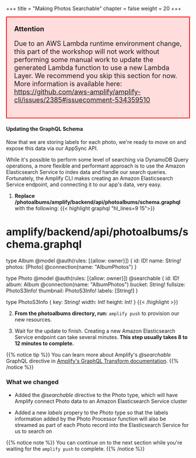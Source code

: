 +++
title = "Making Photos Searchable"
chapter = false
weight = 20
+++

<div style="text-align: left; border: 2px solid red; background-color: #FFDDDD; padding: 20px; font-size: 130%;">
<strong>Attention</strong>
<p style="text-align: left">
  Due to an AWS Lambda runtime environment change, this part of the workshop will not work without performing some manual work to update the generated Lambda function to use a new Lambda Layer. We recommend you skip this section for now. More information is available here:
   <a href="https://github.com/aws-amplify/amplify-cli/issues/2385#issuecomment-534359510">https://github.com/aws-amplify/amplify-cli/issues/2385#issuecomment-534359510</a>
</p>
</div>

#### Updating the GraphQL Schema

Now that we are storing labels for each photo, we're ready to move on and expose this data via our AppSync API.

While it's possible to perform some level of searching via DynamoDB Query operations, a more flexible and performant approach is to use the Amazon Elasticsearch Service to index data and handle our search queries. Fortunately, the Amplify CLI makes creating an Amazon Elasticsearch Service endpoint, and connecting it to our app's data, very easy.


1. **Replace /photoalbums/amplify/backend/api/photoalbums/schema.graphql** with the following:
{{< highlight graphql "hl_lines=9 15">}}
# amplify/backend/api/photoalbums/schema.graphql

type Album @model @auth(rules: [{allow: owner}]) {
    id: ID!
    name: String!
    photos: [Photo] @connection(name: "AlbumPhotos")
}

type Photo @model @auth(rules: [{allow: owner}]) @searchable {
    id: ID!
    album: Album @connection(name: "AlbumPhotos")
    bucket: String!
    fullsize: PhotoS3Info!
    thumbnail: PhotoS3Info!
    labels: [String!]
}

type PhotoS3Info {
    key: String!
    width: Int!
    height: Int!
}
{{< /highlight >}}

2. **From the photoalbums directory, run:** `amplify push` to provision our new resources.

3. Wait for the update to finish. Creating a new Amazon Elasticsearch Service endpoint can take several minutes. **This step usually takes 8 to 12 minutes to complete.**

{{% notice tip %}}
You can learn more about Amplify's *@searchable* GraphQL directive in [Amplify's GraphQL Transform documentation](https://aws-amplify.github.io/docs/cli/graphql?sdk=js).
{{% /notice %}}

### What we changed
- Added the *@searchable* directive to the Photo type, which will have Amplify connect Photo data to an Amazon Elasticsearch Service cluster

- Added a new *labels* propery to the *Photo* type so that the labels information added by the Photo Processor function will also be streamed as part of each Photo record into the Elasticsearch Service for us to search on


{{% notice note %}}
You can continue on to the next section while you're waiting for the `amplify push` to complete. 
{{% /notice %}}